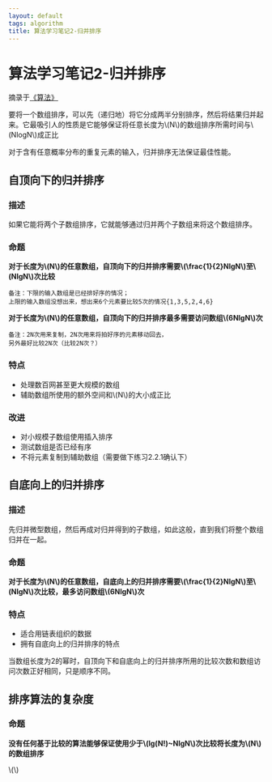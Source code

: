 ```yaml
---
layout: default
tags: algorithm
title: 算法学习笔记2-归并排序
---
```


# 算法学习笔记2-归并排序 #

摘录于[《算法》](http://book.douban.com/subject/19952400/)

要将一个数组排序，可以先（递归地）将它分成两半分别排序，然后将结果归并起来。它最吸引人的性质是它能够保证将任意长度为\\(N\\)的数组排序所需时间与\\(NlogN\\)成正比

对于含有任意概率分布的重复元素的输入，归并排序无法保证最佳性能。

## 自顶向下的归并排序 ##

### 描述 ###

如果它能将两个子数组排序，它就能够通过归并两个子数组来将这个数组排序。

### 命题 ###

**对于长度为\\(N\\)的任意数组，自顶向下的归并排序需要\\(\frac{1}{2}NlgN\\)至\\(NlgN\\)次比较**

	备注：下限的输入数组是已经排好序的情况；
	上限的输入数组没想出来，想出来6个元素要比较5次的情况{1,3,5,2,4,6}

**对于长度为\\(N\\)的任意数组，自顶向下的归并排序最多需要访问数组\\(6NlgN\\)次**

	备注：2N次用来复制，2N次用来将拍好序的元素移动回去，
	另外最好比较2N次（比较2N次？）

### 特点 ###

* 处理数百网甚至更大规模的数组
* 辅助数组所使用的额外空间和\\(N\\)的大小成正比

### 改进 ###

* 对小规模子数组使用插入排序
* 测试数组是否已经有序
* 不将元素复制到辅助数组（需要做下练习2.2.1确认下）

## 自底向上的归并排序 ##

### 描述 ###

先归并微型数组，然后再成对归并得到的子数组，如此这般，直到我们将整个数组归并在一起。

### 命题 ###

**对于长度为\\(N\\)的任意数组，自底向上的归并排序需要\\(\frac{1}{2}NlgN\\)至\\(NlgN\\)次比较，最多访问数组\\(6NlgN\\)次**

### 特点 ###

* 适合用链表组织的数据
* 拥有自底向上的归并排序的特点

当数组长度为2的幂时，自顶向下和自底向上的归并排序所用的比较次数和数组访问次数正好相同，只是顺序不同。

## 排序算法的复杂度 ##

### 命题 ###

**没有任何基于比较的算法能够保证使用少于\\(lg(N!)~NlgN\\)次比较将长度为\\(N\\)的数组排序**

<script type="text/javascript" src="http://cdn.mathjax.org/mathjax/latest/MathJax.js?config=default"></script>

\\(\\)